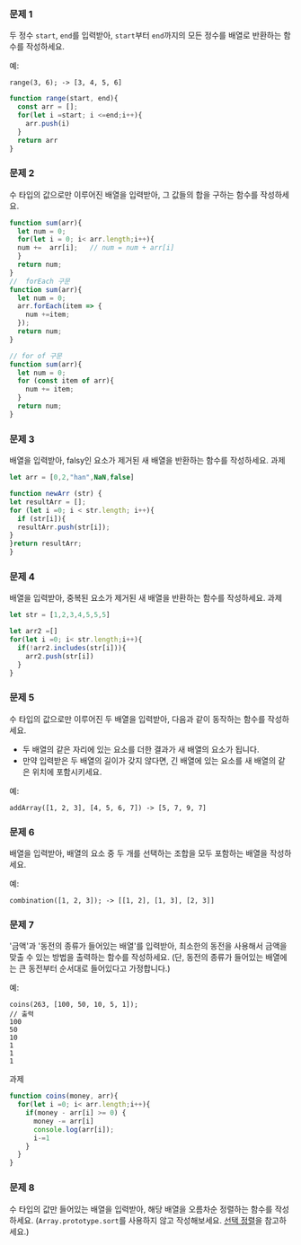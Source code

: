 ### 문제 1

두 정수 `start`, `end`를 입력받아, `start`부터 `end`까지의 모든 정수를 배열로 반환하는 함수를 작성하세요.

예:
```
range(3, 6); -> [3, 4, 5, 6]
```
```js
function range(start, end){
  const arr = [];
  for(let i =start; i <=end;i++){
    arr.push(i)
  }
  return arr
}
```

### 문제 2

수 타입의 값으로만 이루어진 배열을 입력받아, 그 값들의 합을 구하는 함수를 작성하세요.
```js
function sum(arr){
  let num = 0;
  for(let i = 0; i< arr.length;i++){
  num +=  arr[i];   // num = num + arr[i]
  }  
  return num;
}
//  forEach 구문
function sum(arr){
  let num = 0;
  arr.forEach(item => {
    num +=item;
  });
  return num;
}

// for of 구문
function sum(arr){
  let num = 0;
  for (const item of arr){
    num += item;
  }
  return num;
}
```

### 문제 3

배열을 입력받아, falsy인 요소가 제거된 새 배열을 반환하는 함수를 작성하세요.
과제
```js
let arr = [0,2,"han",NaN,false]

function newArr (str) {
let resultArr = [];
for (let i =0; i < str.length; i++){
  if (str[i]){
  resultArr.push(str[i]);
}
}return resultArr;
}

```
### 문제 4

배열을 입력받아, 중복된 요소가 제거된 새 배열을 반환하는 함수를 작성하세요.
과제
```js
let str = [1,2,3,4,5,5,5]

let arr2 =[]
for(let i =0; i< str.length;i++){
  if(!arr2.includes(str[i])){
    arr2.push(str[i])
  }
}
```

### 문제 5

수 타입의 값으로만 이루어진 두 배열을 입력받아, 다음과 같이 동작하는 함수를 작성하세요.
- 두 배열의 같은 자리에 있는 요소를 더한 결과가 새 배열의 요소가 됩니다.
- 만약 입력받은 두 배열의 길이가 갖지 않다면, 긴 배열에 있는 요소를 새 배열의 같은 위치에 포함시키세요.

예:
```
addArray([1, 2, 3], [4, 5, 6, 7]) -> [5, 7, 9, 7]
```

### 문제 6

배열을 입력받아, 배열의 요소 중 두 개를 선택하는 조합을 모두 포함하는 배열을 작성하세요.

예:
```
combination([1, 2, 3]); -> [[1, 2], [1, 3], [2, 3]]
```

### 문제 7

'금액'과 '동전의 종류가 들어있는 배열'를 입력받아, 최소한의 동전을 사용해서 금액을 맞출 수 있는 방법을 출력하는 함수를 작성하세요.
(단, 동전의 종류가 들어있는 배열에는 큰 동전부터 순서대로 들어있다고 가정합니다.)

예:
```
coins(263, [100, 50, 10, 5, 1]);
// 출력
100
50
10
1
1
1
```
과제
```js
function coins(money, arr){
  for(let i =0; i< arr.length;i++){
    if(money - arr[i] >= 0) {
      money -= arr[i]
      console.log(arr[i]);
      i-=1
    } 
  }
}
```
### 문제 8

수 타입의 값만 들어있는 배열을 입력받아, 해당 배열을 오름차순 정렬하는 함수를 작성하세요. (`Array.prototype.sort`를 사용하지 않고 작성해보세요. [선택 정렬](https://ko.wikipedia.org/wiki/%EC%84%A0%ED%83%9D_%EC%A0%95%EB%A0%AC)을 참고하세요.)
